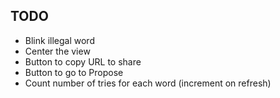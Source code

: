 TODO
----

- Blink illegal word
- Center the view
- Button to copy URL to share
- Button to go to Propose
- Count number of tries for each word (increment on refresh)
